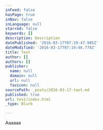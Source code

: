 ```yaml
---
inFeed: false
hasPage: true
inNav: false
inLanguage: null
starred: false
keywords: []
description: Description
datePublished: '2016-03-17T07:19:47.985Z'
dateModified: '2016-03-17T07:19:46.778Z'
title: Text
author: []
authors: []
publisher:
  name: null
  domain: null
  url: null
  favicon: null
sourcePath: _posts/2016-03-17-text.md
published: true
url: text/index.html
_type: Blurb

---
```

Aaaaaa